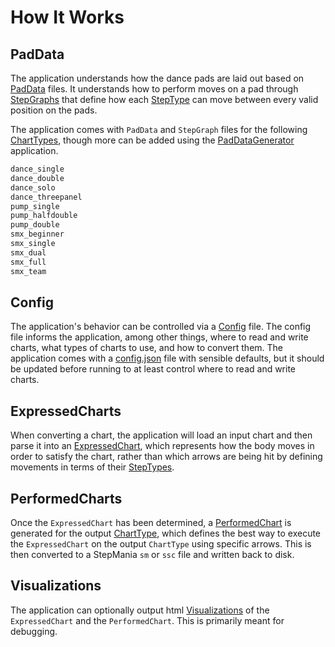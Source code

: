 # How It Works

## PadData

The application understands how the dance pads are laid out based on [PadData](../../StepManiaLibrary/docs/PadData.md) files. It understands how to perform moves on a pad through [StepGraphs](../../StepManiaLibrary/docs/StepGraphs.md) that define how each [StepType](../../StepManiaLibrary/docs/StepTypes.md) can move between every valid position on the pads.

The application comes with `PadData` and `StepGraph` files for the following [ChartTypes](../../StepManiaLibrary/docs/ChartType.md), though more can be added using the [PadDataGenerator](../../PadDataGenerator/docs/Readme.md) application.

```C#
dance_single
dance_double
dance_solo
dance_threepanel
pump_single
pump_halfdouble
pump_double
smx_beginner
smx_single
smx_dual
smx_full
smx_team
```

## Config

The application's behavior can be controlled via a [Config](Config.md) file. The config file informs the application, among other things, where to read and write charts, what types of charts to use, and how to convert them. The application comes with a [config.json](../StepManiaChartGeneratorConfig.json) file with sensible defaults, but it should be updated before running to at least control where to read and write charts.

## ExpressedCharts

When converting a chart, the application will load an input chart and then parse it into an [ExpressedChart](../../StepManiaLibrary/docs/ExpressedChart.md), which represents how the body moves in order to satisfy the chart, rather than which arrows are being hit by defining movements in terms of their [StepTypes](../../StepManiaLibrary/docs/StepTypes.md).

## PerformedCharts

Once the `ExpressedChart` has been determined, a [PerformedChart](../../StepManiaLibrary/docs/PerformedChart.md) is generated for the output [ChartType](../../StepManiaLibrary/docs/ChartType.md), which defines the best way to execute the `ExpressedChart` on the output `ChartType` using specific arrows. This is then converted to a StepMania `sm` or `ssc` file and written back to disk.

## Visualizations

The application can optionally output html [Visualizations](Visualizations.md) of the `ExpressedChart` and the `PerformedChart`. This is primarily meant for debugging.